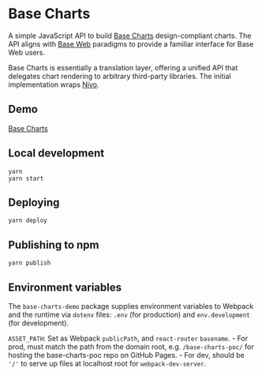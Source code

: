 # Base Charts

A simple JavaScript API to build [Base Charts](https://www.figma.com/file/7OHADDKRhsvxIV6PUyYh4A/%E2%9D%96-Base-charts) design-compliant charts. The API aligns with [Base Web](https://baseweb.design/) paradigms to provide a familiar interface for Base Web users.

Base Charts is essentially a translation layer, offering a unified API that delegates chart rendering to arbitrary third-party libraries. The initial implementation wraps [Nivo](https://nivo.rocks/).

## Demo

[Base Charts](https://ericsoco.github.io/base-charts-poc/)

## Local development

```
yarn
yarn start
```

## Deploying

```
yarn deploy
```

## Publishing to npm

```
yarn publish
```

## Environment variables

The `base-charts-demo` package supplies environment variables to Webpack and the runtime via `dotenv` files: `.env` (for production) and `env.development` (for development).

`ASSET_PATH`: Set as Webpack `publicPath`, and `react-router` `basename`. - For prod, must match the path from the domain root, e.g. `/base-charts-poc/` for hosting the base-charts-poc repo on GitHub Pages. - For dev, should be `'/'` to serve up files at localhost root for `webpack-dev-server`.
